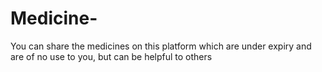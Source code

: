 # Medicine-
You can share the medicines on this platform which are under expiry and are of no use to you, but can be helpful to others 
